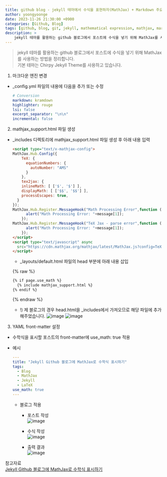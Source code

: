 ```yaml
---
title: github blog - jekyll 테마에서 수식을 표현하자(MathJax) + Markdown 주요 수식
author: yoongyoonge
date: 2023-11-26 21:30:00 +0900
categories: [Github, Blog]
tags: [github, blog, git, jekyll, mathematical expression, mathjax, markdown]
description: >
    jekyll 테마를 활용하는 github 블로그에서 포스트에 수식을 넣기 위해 MathJax를 사용하는 방법을 정리
---
```


> jekyll 테마를 활용하는 github 블로그에서 포스트에 수식을 넣기 위해 MathJax를 사용하는 방법을 정리합니다. <br>
> 기본 테마는 Chirpy Jekyll Theme를 사용하고 있습니다.

1. 마크다운 엔진 변경
- _config.yml 파일의 내용에 다음을 추가 또는 수정

    ```yml
    # Conversion
    markdown: kramdown
    highlighter: rouge
    lsi: false
    excerpt_separator: "\n\n"
    incremental: false
    ```

2. mathjax_support.html 파일 생성
- _includes 디렉토리에 mathjax_support.html 파일 생성 후 아래 내용 입력

    ```html
    <script type="text/x-mathjax-config">
    MathJax.Hub.Config({
        TeX: {
          equationNumbers: {
            autoNumber: "AMS"
          }
        },
        tex2jax: {
        inlineMath: [ ['$', '$'] ],
        displayMath: [ ['$$', '$$'] ],
        processEscapes: true,
      }
    });
    MathJax.Hub.Register.MessageHook("Math Processing Error",function (message) {
          alert("Math Processing Error: "+message[1]);
        });
    MathJax.Hub.Register.MessageHook("TeX Jax - parse error",function (message) {
          alert("Math Processing Error: "+message[1]);
        });
    </script>
    <script type="text/javascript" async
      src="https://cdn.mathjax.org/mathjax/latest/MathJax.js?config=TeX-MML-AM_CHTML">
    </script>
    ```

    - _layouts/default.html 파일의 head 부분에 아래 내용 삽입

    {% raw %}
    ```html
    {% if page.use_math %}
      {% include mathjax_support.html %}
    {% endif %}
    ```
    {% endraw %}

    - !) 제 블로그의 경우 head.html을 _includes에서 가져오므로 해당 파일에 추가 해주었습니다.
    ![image](https://github.com/yoongyoonge/yoongyoonge.github.io/assets/20895661/e0b43126-2323-4fa4-b200-fccac629a2ab)
    ![image](https://github.com/yoongyoonge/yoongyoonge.github.io/assets/20895661/5380a91d-b0fc-4488-a3c7-09db10697e88)


3. YAML front-matter 설정
- 수학식을 표시할 포스트의 front-matter에 use_math: true 적용
- 예시

    ```yml
    ---
    title: "Jekyll Github 블로그에 MathJax로 수학식 표시하기"
    tags:
      - Blog
      - MathJax
      - Jekyll
      - LaTeX
    use_math: true
    ---
    ```

    - 블로그 적용
        - 포스트 작성 <br>
        ![image](https://github.com/yoongyoonge/yoongyoonge.github.io/assets/20895661/a5d34ea0-4435-483d-af9b-447bee995231) 

        - 수식 작성 <br>
        ![image](https://github.com/yoongyoonge/yoongyoonge.github.io/assets/20895661/b0c3f2a9-19dc-480e-b5c8-37b523506fc1)

        - 출력 결과 <br>
        ![image](https://github.com/yoongyoonge/yoongyoonge.github.io/assets/20895661/1c3bc05b-bdab-458c-bb6c-71f2470804ee)

참고자료 <br>
[Jekyll Github 블로그에 MathJax로 수학식 표시하기](https://mkkim85.github.io/blog-apply-mathjax-to-jekyll-and-github-pages/)